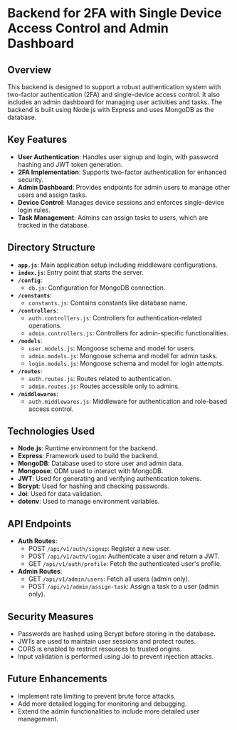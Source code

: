 # Backend for 2FA with Single Device Access Control and Admin Dashboard

## Overview
This backend is designed to support a robust authentication system with two-factor authentication (2FA) and single-device access control. It also includes an admin dashboard for managing user activities and tasks. The backend is built using Node.js with Express and uses MongoDB as the database.

## Key Features
- **User Authentication**: Handles user signup and login, with password hashing and JWT token generation.
- **2FA Implementation**: Supports two-factor authentication for enhanced security.
- **Admin Dashboard**: Provides endpoints for admin users to manage other users and assign tasks.
- **Device Control**: Manages device sessions and enforces single-device login rules.
- **Task Management**: Admins can assign tasks to users, which are tracked in the database.

## Directory Structure
- **`app.js`**: Main application setup including middleware configurations.
- **`index.js`**: Entry point that starts the server.
- **`/config`**:
  - `db.js`: Configuration for MongoDB connection.
- **`/constants`**:
  - `constants.js`: Contains constants like database name.
- **`/controllers`**:
  - `auth.controllers.js`: Controllers for authentication-related operations.
  - `admin.controllers.js`: Controllers for admin-specific functionalities.
- **`/models`**:
  - `user.models.js`: Mongoose schema and model for users.
  - `admin.models.js`: Mongoose schema and model for admin tasks.
  - `login.models.js`: Mongoose schema and model for login attempts.
- **`/routes`**:
  - `auth.routes.js`: Routes related to authentication.
  - `admin.routes.js`: Routes accessible only to admins.
- **`/middlewares`**:
  - `auth.middlewares.js`: Middleware for authentication and role-based access control.

## Technologies Used
- **Node.js**: Runtime environment for the backend.
- **Express**: Framework used to build the backend.
- **MongoDB**: Database used to store user and admin data.
- **Mongoose**: ODM used to interact with MongoDB.
- **JWT**: Used for generating and verifying authentication tokens.
- **Bcrypt**: Used for hashing and checking passwords.
- **Joi**: Used for data validation.
- **dotenv**: Used to manage environment variables.

## API Endpoints
- **Auth Routes**:
  - POST `/api/v1/auth/signup`: Register a new user.
  - POST `/api/v1/auth/login`: Authenticate a user and return a JWT.
  - GET `/api/v1/auth/profile`: Fetch the authenticated user's profile.
- **Admin Routes**:
  - GET `/api/v1/admin/users`: Fetch all users (admin only).
  - POST `/api/v1/admin/assign-task`: Assign a task to a user (admin only).

## Security Measures
- Passwords are hashed using Bcrypt before storing in the database.
- JWTs are used to maintain user sessions and protect routes.
- CORS is enabled to restrict resources to trusted origins.
- Input validation is performed using Joi to prevent injection attacks.

## Future Enhancements
- Implement rate limiting to prevent brute force attacks.
- Add more detailed logging for monitoring and debugging.
- Extend the admin functionalities to include more detailed user management.
